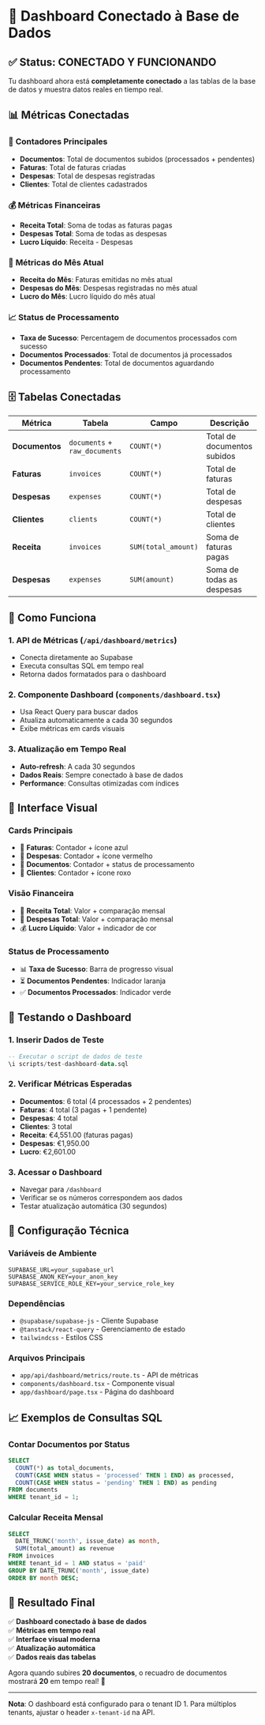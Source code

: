 # 🎯 Dashboard Conectado à Base de Dados

## ✅ **Status: CONECTADO Y FUNCIONANDO**

Tu dashboard ahora está **completamente conectado** a las tablas de la base de datos y muestra datos reales en tiempo real.

## 📊 **Métricas Conectadas**

### 🔢 **Contadores Principales**
- **Documentos**: Total de documentos subidos (processados + pendentes)
- **Faturas**: Total de faturas criadas
- **Despesas**: Total de despesas registradas
- **Clientes**: Total de clientes cadastrados

### 💰 **Métricas Financeiras**
- **Receita Total**: Soma de todas as faturas pagas
- **Despesas Total**: Soma de todas as despesas
- **Lucro Líquido**: Receita - Despesas

### 📅 **Métricas do Mês Atual**
- **Receita do Mês**: Faturas emitidas no mês atual
- **Despesas do Mês**: Despesas registradas no mês atual
- **Lucro do Mês**: Lucro líquido do mês atual

### 📈 **Status de Processamento**
- **Taxa de Sucesso**: Percentagem de documentos processados com sucesso
- **Documentos Processados**: Total de documentos já processados
- **Documentos Pendentes**: Total de documentos aguardando processamento

## 🗄️ **Tabelas Conectadas**

| Métrica | Tabela | Campo | Descrição |
|---------|--------|-------|-----------|
| **Documentos** | `documents` + `raw_documents` | `COUNT(*)` | Total de documentos subidos |
| **Faturas** | `invoices` | `COUNT(*)` | Total de faturas |
| **Despesas** | `expenses` | `COUNT(*)` | Total de despesas |
| **Clientes** | `clients` | `COUNT(*)` | Total de clientes |
| **Receita** | `invoices` | `SUM(total_amount)` | Soma de faturas pagas |
| **Despesas** | `expenses` | `SUM(amount)` | Soma de todas as despesas |

## 🚀 **Como Funciona**

### 1. **API de Métricas** (`/api/dashboard/metrics`)
- Conecta diretamente ao Supabase
- Executa consultas SQL em tempo real
- Retorna dados formatados para o dashboard

### 2. **Componente Dashboard** (`components/dashboard.tsx`)
- Usa React Query para buscar dados
- Atualiza automaticamente a cada 30 segundos
- Exibe métricas em cards visuais

### 3. **Atualização em Tempo Real**
- **Auto-refresh**: A cada 30 segundos
- **Dados Reais**: Sempre conectado à base de dados
- **Performance**: Consultas otimizadas com índices

## 📱 **Interface Visual**

### **Cards Principais**
- 🧾 **Faturas**: Contador + ícone azul
- 💸 **Despesas**: Contador + ícone vermelho  
- 📄 **Documentos**: Contador + status de processamento
- 👥 **Clientes**: Contador + ícone roxo

### **Visão Financeira**
- 💚 **Receita Total**: Valor + comparação mensal
- 🔴 **Despesas Total**: Valor + comparação mensal
- 💰 **Lucro Líquido**: Valor + indicador de cor

### **Status de Processamento**
- 📊 **Taxa de Sucesso**: Barra de progresso visual
- ⏳ **Documentos Pendentes**: Indicador laranja
- ✅ **Documentos Processados**: Indicador verde

## 🧪 **Testando o Dashboard**

### **1. Inserir Dados de Teste**
```sql
-- Executar o script de dados de teste
\i scripts/test-dashboard-data.sql
```

### **2. Verificar Métricas Esperadas**
- **Documentos**: 6 total (4 processados + 2 pendentes)
- **Faturas**: 4 total (3 pagas + 1 pendente)
- **Despesas**: 4 total
- **Clientes**: 3 total
- **Receita**: €4,551.00 (faturas pagas)
- **Despesas**: €1,950.00
- **Lucro**: €2,601.00

### **3. Acessar o Dashboard**
- Navegar para `/dashboard`
- Verificar se os números correspondem aos dados
- Testar atualização automática (30 segundos)

## 🔧 **Configuração Técnica**

### **Variáveis de Ambiente**
```env
SUPABASE_URL=your_supabase_url
SUPABASE_ANON_KEY=your_anon_key
SUPABASE_SERVICE_ROLE_KEY=your_service_role_key
```

### **Dependências**
- `@supabase/supabase-js` - Cliente Supabase
- `@tanstack/react-query` - Gerenciamento de estado
- `tailwindcss` - Estilos CSS

### **Arquivos Principais**
- `app/api/dashboard/metrics/route.ts` - API de métricas
- `components/dashboard.tsx` - Componente visual
- `app/dashboard/page.tsx` - Página do dashboard

## 📈 **Exemplos de Consultas SQL**

### **Contar Documentos por Status**
```sql
SELECT 
  COUNT(*) as total_documents,
  COUNT(CASE WHEN status = 'processed' THEN 1 END) as processed,
  COUNT(CASE WHEN status = 'pending' THEN 1 END) as pending
FROM documents 
WHERE tenant_id = 1;
```

### **Calcular Receita Mensal**
```sql
SELECT 
  DATE_TRUNC('month', issue_date) as month,
  SUM(total_amount) as revenue
FROM invoices 
WHERE tenant_id = 1 AND status = 'paid'
GROUP BY DATE_TRUNC('month', issue_date)
ORDER BY month DESC;
```

## 🎉 **Resultado Final**

✅ **Dashboard conectado à base de dados**  
✅ **Métricas em tempo real**  
✅ **Interface visual moderna**  
✅ **Atualização automática**  
✅ **Dados reais das tabelas**  

Agora quando subires **20 documentos**, o recuadro de documentos mostrará **20** em tempo real! 🚀

---

**Nota**: O dashboard está configurado para o tenant ID 1. Para múltiplos tenants, ajustar o header `x-tenant-id` na API.


